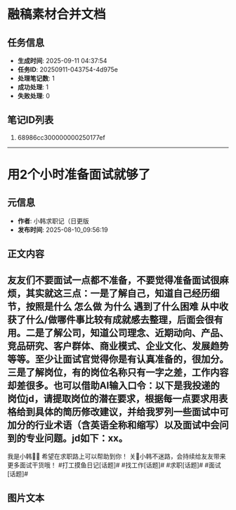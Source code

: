 # 融稿素材合并文档

## 任务信息

- **生成时间**: 2025-09-11 04:37:54
- **任务ID**: 20250911-043754-4d975e
- **处理笔记数**: 1
- **成功处理**: 1
- **失败处理**: 0

## 笔记ID列表

  1. 68986cc300000000250177ef

---

# 用2个小时准备面试就够了

## 元信息
- **作者**: 小韩求职记（日更版
- **发布时间**: 2025-08-10_09:56:19

## 正文内容

友友们不要面试一点都不准备，不要觉得准备面试很麻烦，其实就这三点：一是了解自己，知道自己经历细节，按照是什么 怎么做 为什么 遇到了什么困难 从中收获了什么/做哪件事比较有成就感去整理，后面会很有用。二是了解公司，知道公司理念、近期动向、产品、竞品研究、客户群体、商业模式、企业文化、发展趋势等等。至少让面试官觉得你是有认真准备的，很加分。三是了解岗位，有的岗位名称只有一字之差，工作内容却差很多。也可以借助AI输入口令：以下是我投递的岗位jd，请提取岗位的潜在要求，根据每一点要求用表格给到具体的简历修改建议，并给我罗列一些面试中可加分的行业术语（含英语全称和缩写）以及面试中会问到的专业问题。jd如下：xx。
-
我是小韩🙋‍♀️
希望在求职路上可以帮助到你！
关🐷小韩不迷路，会持续给友友带来更多面试干货哦！ #打工摸鱼日记[话题]# #找工作[话题]# #求职[话题]# #面试[话题]#

## 图片文本